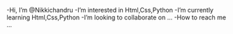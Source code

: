 -Hi, I’m @Nikkichandru
-I’m interested in  Html,Css,Python
-I’m currently learning Html,Css,Python
-I’m looking to collaborate on ...
-How to reach me ...

<!---
Nikkichandru/Nikkichandru is a ✨ special ✨ repository because its `README.md` (this file) appears on your GitHub profile.
You can click the Preview link to take a look at your changes.
--->
